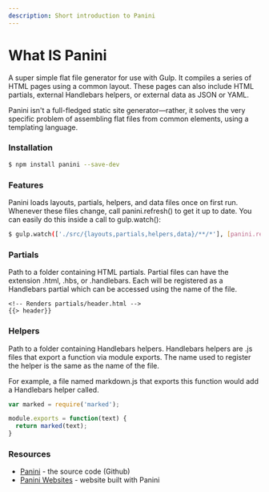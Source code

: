 ```yaml
---
description: Short introduction to Panini
---
```


# What IS Panini

A super simple flat file generator for use with Gulp. It compiles a series of HTML pages using a common layout. These pages can also include HTML partials, external Handlebars helpers, or external data as JSON or YAML.

Panini isn't a full-fledged static site generator—rather, it solves the very specific problem of assembling flat files from common elements, using a templating language.

### 

### Installation

```bash
$ npm install panini --save-dev
```

### 

### Features

Panini loads layouts, partials, helpers, and data files once on first run. Whenever these files change, call panini.refresh\(\) to get it up to date. You can easily do this inside a call to gulp.watch\(\):

```bash
$ gulp.watch(['./src/{layouts,partials,helpers,data}/**/*'], [panini.refresh]);
```

### 

### Partials

Path to a folder containing HTML partials. Partial files can have the extension .html, .hbs, or .handlebars. Each will be registered as a Handlebars partial which can be accessed using the name of the file.

```markup
<!-- Renders partials/header.html -->
{{> header}}
```

### 

### Helpers

Path to a folder containing Handlebars helpers. Handlebars helpers are .js files that export a function via module exports. The name used to register the helper is the same as the name of the file.

For example, a file named markdown.js that exports this function would add a Handlebars helper called.

```javascript
var marked = require('marked');

module.exports = function(text) {
  return marked(text);
}
```

### 

### Resources

* [Panini](https://github.com/foundation/panini) - the source code \(Github\)
* [Panini Websites](https://appseed.us/apps/jamstack) - website built with Panini

